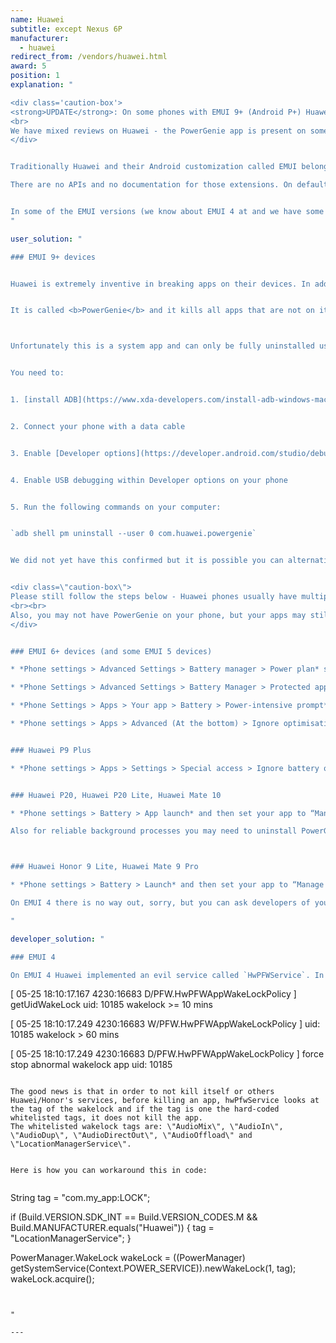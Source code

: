 ```yaml
---
name: Huawei
subtitle: except Nexus 6P
manufacturer:
  - huawei
redirect_from: /vendors/huawei.html
award: 5
position: 1
explanation: "

<div class='caution-box'>
<strong>UPDATE</strong>: On some phones with EMUI 9+ (Android P+) Huawei introduced a new task killer app called PowerGenie which kills everything not whitelisted by Huawei and does not give users any configuration options. See below how to uninstall it.
<br>
We have mixed reviews on Huawei - the PowerGenie app is present on some EMUI 9+ systems, while on others it isn't.
</div>


Traditionally Huawei and their Android customization called EMUI belongs to the most troubled on the market with respect to non-standard background process limitations.

There are no APIs and no documentation for those extensions. On default settings, background processing simply does not work right and apps working in background will break.


In some of the EMUI versions (we know about EMUI 4 at and we have some reports about EMUI 5 and now the latest EMUI 9) no user accessible settings can prevent the system to break background processing longer than 60 minutes. This is done by an evil custom service called HwPFWService (and in EMUI 9 this is called PowerGenie) developed and bundled with EMUI by Huawei.
"

user_solution: "

### EMUI 9+ devices


Huawei is extremely inventive in breaking apps on their devices. In addition to all the non-standard power management measures described below, they introduced a new task killer app build right into EMUI 9 on Android Pie.


It is called <b>PowerGenie</b> and it kills all apps that are not on its whitelist. You cannot add custom apps on their pre-defined whitelist. This means there is no other way to fix proper app functionality on Huawei than uninstalling PowerGenie.



Unfortunately this is a system app and can only be fully uninstalled using ADB (Android Debug Bridge) Source: [XDA](https://forum.xda-developers.com/mate-20-pro/themes/remove-powergenie-to-allow-background-t3890409).


You need to:


1. [install ADB](https://www.xda-developers.com/install-adb-windows-macos-linux/) on your computer


2. Connect your phone with a data cable


3. Enable [Developer options](https://developer.android.com/studio/debug/dev-options.html)


4. Enable USB debugging within Developer options on your phone


5. Run the following commands on your computer:


`adb shell pm uninstall --user 0 com.huawei.powergenie`


We did not yet have this confirmed but it is possible you can alternatively just disable PowerGenie in *Phone settings > Apps*. This setting would need to be re-applied every time you reboot your device.


<div class=\"caution-box\">
Please still follow the steps below - Huawei phones usually have multiple powersaving mechanisms.
<br><br>
Also, you may not have PowerGenie on your phone, but your apps may still get killed by another mechanism.
</div>


### EMUI 6+ devices (and some EMUI 5 devices)

* *Phone settings > Advanced Settings > Battery manager > Power plan* set to *Performance*

* *Phone Settings > Advanced Settings > Battery Manager > Protected apps* – set your app as *Protected*

* *Phone Settings > Apps > Your app > Battery > Power-intensive prompt* [uncheck] and *Keep running after screen off [check]*

* *Phone settings > Apps > Advanced (At the bottom) > Ignore optimisations >* Press *Allowed > All apps >* Find your app on the list and set to *Allow*


### Huawei P9 Plus

* *Phone settings > Apps > Settings > Special access > Ignore battery optimisation >* select allow for your app.


### Huawei P20, Huawei P20 Lite, Huawei Mate 10

* *Phone settings > Battery > App launch* and then set your app to “Manage manually” and make sure everything is turned on.

Also for reliable background processes you may need to uninstall PowerGenie as described above.



### Huawei Honor 9 Lite, Huawei Mate 9 Pro

* *Phone settings > Battery > Launch* and then set your app to “Manage manually” and make sure everything is turned on.

On EMUI 4 there is no way out, sorry, but you can ask developers of your apps to implement the workaround described in <a href=\"#developer-solution-section\">Developer section</a>

"

developer_solution: "

### EMUI 4

On EMUI 4 Huawei implemented an evil service called `HwPFWService`. In your `adb logcat` you can see message like:


```

[ 05-25 18:10:17.167 4230:16683 D/PFW.HwPFWAppWakeLockPolicy ]
getUidWakeLock uid: 10185 wakelock >= 10 mins


[ 05-25 18:10:17.249 4230:16683 W/PFW.HwPFWAppWakeLockPolicy ]
uid: 10185 wakelock > 60 mins


[ 05-25 18:10:17.249 4230:16683 D/PFW.HwPFWAppWakeLockPolicy ]
force stop abnormal wakelock app uid: 10185

```

The good news is that in order to not kill itself or others Huawei/Honor's services, before killing an app, hwPfwService looks at the tag of the wakelock and if the tag is one the hard-coded whitelisted tags, it does not kill the app.
The whitelisted wakelock tags are: \"AudioMix\", \"AudioIn\", \"AudioDup\", \"AudioDirectOut\", \"AudioOffload\" and \"LocationManagerService\".


Here is how you can workaround this in code:


```

String tag = \"com.my_app:LOCK\";


if (Build.VERSION.SDK_INT == Build.VERSION_CODES.M && Build.MANUFACTURER.equals(\"Huawei\")) {
    tag = \"LocationManagerService\";
}


PowerManager.WakeLock wakeLock = ((PowerManager) getSystemService(Context.POWER_SERVICE)).newWakeLock(1, tag);
wakeLock.acquire();

```


"

---
```

